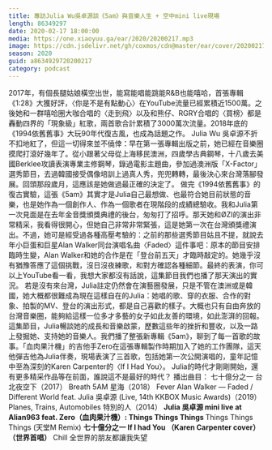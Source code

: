 ```yaml
---
title: 專訪Julia Wu吳卓源談《5am》與音樂人生 + 空中mini live現場
length: 86349297
date: 2020-02-17 18:00:00
media: https://one.xiaoyuu.ga/ear/2020/20200217.mp3
image: https://cdn.jsdelivr.net/gh/coxmos/cdn@master/ear/cover/20200217.jpeg
season: 2020
guid: a8634929720200217
category: podcast
---
```


2017年，有個長腿姑娘橫空出世，能寫能唱能跳能R&amp;B也能嘻哈，首張專輯《1:28》大獲好評，〈你是不是有點動心〉在YouTube流量已經累積近1500萬。之後她和一群嘻哈圈大咖合唱的〈走到飛〉以及和熊仔、RGRY合唱的〈買榜〉都是轟動四界的「現象級」紅歌，兩首歌合計累積了3000萬次流量。2018年底的《1994依舊舊事》大玩90年代復古風，也成為話題之作。
Julia Wu 吳卓源不折不扣地紅了，但這一切得來並不僥倖：早在第一張專輯出版之前，她已經在音樂圈摸爬打滾好幾年了。從小跟著父母從上海移民澳洲，四歲學古典鋼琴，十八歲去美國Berklee攻讀表演專業主修鋼琴，錄過電影主題曲，參加過澳洲版「X-Factor」選秀節目，去過韓國接受偶像培訓上過真人秀，兜兜轉轉，最後決心來台灣落腳發展。回頭那段歲月，這應該是她做過最正確的決定了。
做完《1994依舊舊事》的復古實驗，這張《5am》其實才是Julia自己最想做、也最符合她目前狀態的音樂，也是她作為一個創作人、作為一個歌者在現階段的成績總驗收。我和Julia第一次見面是在去年金音獎頒獎典禮的後台，匆匆打了招呼。那天她和ØZI的演出非常精采，我看得很開心，但她自己非常非常緊張，這是她第一次在台灣頒獎禮演出。不過，她可是經受過各種高壓考驗的：之前的那些選秀節目姑且不提，就說去年小巨蛋和巨星Alan Walker同台演唱名曲〈Faded〉這件事吧：原本的節目安排臨時生變，Alan Walker和她的合作是在「登台前五天」才臨時敲定的。她幾乎沒有猶豫答應了這個挑戰，沒日沒夜練歌，和對方確認各種細節。最終的表演，你可以上YouTube看一看，我想大家都沒有話說，這集節目我們也播了那天演出的實況。
若是沒有來台灣，Julia註定仍然會在演藝圈發展，只是不管在澳洲或是韓國，她大概都很難成為現在這樣自在的Julia：她唱的歌、穿的衣服、合作的對象、拍製的MV、登台的演出形式，都是自己喜歡的樣子。大概也只有自由奔放的台灣音樂圈，能夠給這樣一位多才多藝的女子如此友善的環境，如此澎湃的回報。
這集節目，Julia暢談她的成長和音樂啟蒙，歷數這些年的挫折和豐收，以及一路上發掘她、支持她的音樂人。我們播了整張新專輯《5am》，聊到了每一首歌的故事。「血肉果汁機」的吉他手Zero在這張專輯製作時期加入了她的工作團隊，這天他彈吉他為Julia伴奏，現場表演了三首歌，包括她第一次公開演唱的，童年記憶中至為深刻的Karen Carpenter的〈If I Had You〉。
Julia的時代才剛剛開始，還有更多精采作品等在前面，誰說這不是最好的時代？
播出曲目：
七十億分之一
台北夜空下（2017）
Breath
5AM
星海（2018）
Fever
Alan Walker — Faded / Different World feat. Julia 吳卓源 (Live, 14th KKBOX Music Awards)（2019）
Planes, Trains, Automobiles
特別的人（2014）
<strong>Julia 吳卓源 mini live at Alian963 feat. Zero（血肉果汁機）:
Things Things Things
</strong>Things Things Things (天堂M Remix)
<strong>七十億分之一
If I had You （Karen Carpenter cover）（世界首唱）</strong>
Chill
全世界的朋友都讓我失望

